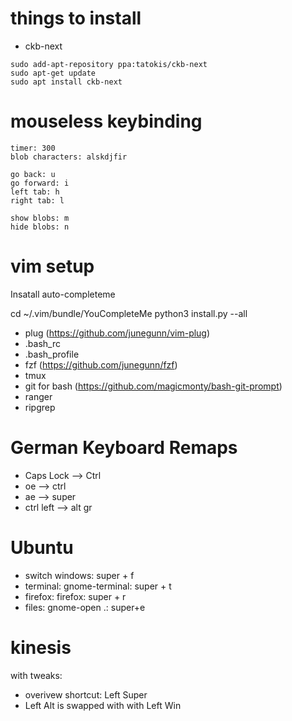 # things to install
- ckb-next
```
sudo add-apt-repository ppa:tatokis/ckb-next
sudo apt-get update
sudo apt install ckb-next
```

# mouseless keybinding
```
timer: 300 
blob characters: alskdjfir

go back: u
go forward: i
left tab: h
right tab: l

show blobs: m
hide blobs: n
```

# vim setup

Insatall auto-completeme

cd ~/.vim/bundle/YouCompleteMe
python3 install.py --all

- plug (https://github.com/junegunn/vim-plug)
- .bash_rc
- .bash_profile
- fzf (https://github.com/junegunn/fzf)
- tmux
- git for bash (https://github.com/magicmonty/bash-git-prompt)
- ranger
- ripgrep

# German Keyboard Remaps
- Caps Lock --> Ctrl
- oe --> ctrl
- ae --> super
- ctrl left --> alt gr

# Ubuntu
- switch windows: super + f
- terminal: gnome-terminal: super + t
- firefox: firefox: super + r
- files: gnome-open .: super+e

# kinesis
with tweaks:
- overivew shortcut: Left Super
- Left Alt is swapped with with Left Win
